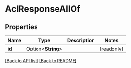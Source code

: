 # AclResponseAllOf

## Properties

Name | Type | Description | Notes
------------ | ------------- | ------------- | -------------
**id** | Option<**String**> |  | [readonly]

[[Back to API list]](../README.md#documentation-for-api-endpoints) [[Back to README]](../README.md)


